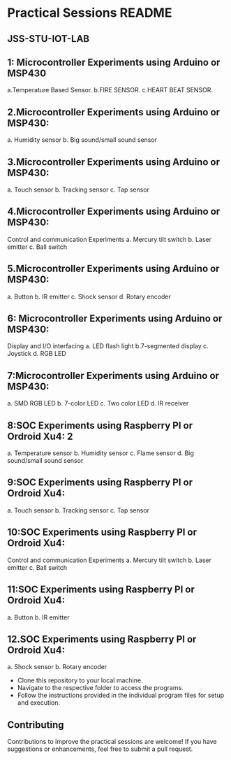 # Practical Sessions README

## JSS-STU-IOT-LAB

## 1: Microcontroller Experiments using Arduino or MSP430 
a.Temperature Based Sensor. 
b.FIRE SENSOR. 
c.HEART BEAT SENSOR. 

## 2.Microcontroller Experiments using Arduino or MSP430: 
a. Humidity sensor 
b. Big sound/small sound sensor

## 3.Microcontroller Experiments using Arduino or MSP430: 
a. Touch sensor 
b. Tracking sensor 
c. Tap sensor 

## 4.Microcontroller Experiments using Arduino or MSP430: 
Control and communication Experiments 
a. Mercury tilt switch 
b. Laser emitter 
c. Ball switch 

## 5.Microcontroller Experiments using Arduino or MSP430: 
a. Button 
b. IR emitter 
c. Shock sensor 
d. Rotary encoder 

## 6: Microcontroller Experiments using Arduino or MSP430: 
Display and I/O interfacing 
 a. LED flash light 
 b.7-segmented display 
 c. Joystick 
 d. RGB LED

## 7:Microcontroller Experiments using Arduino or MSP430: 
 a. SMD RGB LED 
 b. 7-color LED 
 c. Two color LED 
 d. IR receiver 
 
 
 ## 8:SOC Experiments using Raspberry PI or Ordroid Xu4: 2 
 a. Temperature sensor 
 b. Humidity sensor 
 c. Flame sensor 
 d. Big sound/small sound sensor

 ## 9:SOC Experiments using Raspberry PI or Ordroid Xu4: 
 a. Touch sensor 
 b. Tracking sensor 
 c. Tap sensor 

 ## 10:SOC Experiments using Raspberry PI or Ordroid Xu4: 
Control and communication Experiments 
a. Mercury tilt switch 
b. Laser emitter 
c. Ball switch 

## 11:SOC Experiments using Raspberry PI or Ordroid Xu4: 
 a. Button 
 b. IR emitter 

 ## 12.SOC Experiments using Raspberry PI or Ordroid Xu4: 
a. Shock sensor 
b. Rotary encoder
 
- Clone this repository to your local machine.
- Navigate to the respective  folder to access the programs.
- Follow the instructions provided in the individual program files for setup and execution.

## Contributing
Contributions to improve the practical sessions are welcome! If you have suggestions or enhancements, feel free to submit a pull request.

